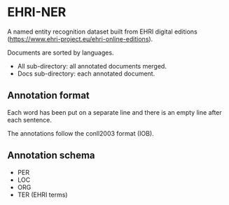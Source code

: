 # EHRI-NER

A named entity recognition dataset built from EHRI digital editions (https://www.ehri-project.eu/ehri-online-editions).

Documents are sorted by languages.

* All sub-directory: all annotated documents merged.
* Docs sub-directory: each annotated document.

## Annotation format

Each word has been put on a separate line and there is an empty line after each sentence. 

The annotations follow the conll2003 format (IOB).

## Annotation schema

* PER
* LOC
* ORG
* TER (EHRI terms)